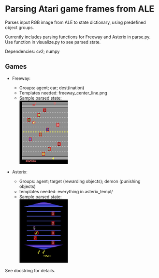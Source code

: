 # Parsing Atari game frames from ALE

Parses input RGB image from ALE to state dictionary, using predefined object groups.

Currently includes parsing functions for Freeway and Asterix in parse.py. <br>
Use function in visualize.py to see parsed state.

Dependencies: cv2; numpy

Games
-
- Freeway: 
    - Groups: agent; car; dest(ination)
    - Templates needed: freeway_center_line.png
    - Sample parsed state:<br>
    ![freeway_sample](samples/freeway_sample.png)
    
- Asterix: 
    - Groups: agent; target (rewarding objects); demon (punishing objects)
    - templates needed: everything in asterix_templ/
    - Sample parsed state:<br>
    ![asterix_sample](samples/asterix_sample.png)
    
See docstring for details.
